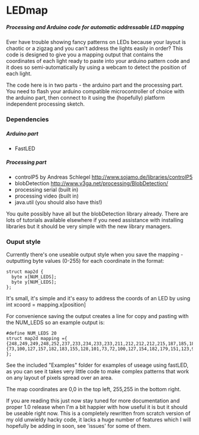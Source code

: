 # LEDmap
##### Processing and Arduino code for automatic addressable LED mapping

Ever have trouble showing fancy patterns on LEDs because your layout is chaotic or a zigzag and you can't address the lights easily in order? This code is designed to give you a mapping output that contains the coordinates of each light ready to paste into your arduino pattern code and it does so semi-automatically by using a webcam to detect the position of each light.


The code here is in two parts - the arduino part and the processing part. You need to flash your arduino compatible microcontroller of choice with the arduino part, then connect to it using the (hopefully) platform independent processing sketch.

### Dependencies
##### Arduino part
- FastLED
##### Processing part
- controlP5 by Andreas Schlegel
http://www.sojamo.de/libraries/controlP5
- blobDetection
http://www.v3ga.net/processing/BlobDetection/
- processing serial (built in)
- processing video (built in)
- java.util (you should also have this!)

You quite possibly have all but the blobDetection library already. There are lots of tutorials available elsewhere if you need assistance with installing libraries but it should be very simple with the new library managers.

### Ouput style

Currently there's one useable output style when you save the mapping - outputting byte values (0-255) for each coordinate in the format:

```
struct map2d {
  byte x[NUM_LEDS];
  byte y[NUM_LEDS];
};
```
It's small, it's simple and it's easy to address the coords of an LED by using int xcoord = mapping.x[position]

For convenience saving the output creates a line for copy and pasting with the NUM_LEDS so an example output is:
```
#define NUM_LEDS 20
struct map2d mapping ={
{248,249,249,248,252,237,233,234,233,233,211,212,212,212,215,187,185,184,184,184},
{73,100,127,157,182,183,155,128,101,73,72,100,127,154,182,179,151,123,96,68}
};
```
See the included "Examples" folder for examples of useage using fastLED, as you can see it takes very little code to make complex patterns that work on any layout of pixels spread over an area.

The map coordinates are 0,0 in the top left, 255,255 in the bottom right.



If you are reading this just now stay tuned for more documentation and proper 1.0 release when I'm a bit happier with how useful it is but it should be useable right now. This is a completely rewritten from scratch version of my old unwieldy hacky code, it lacks a huge number of features which I will hopefully be adding in soon, see 'issues' for some of them.
